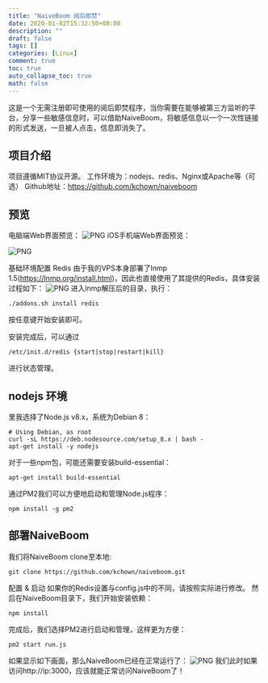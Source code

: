 ```yaml
---
title: "NaiveBoom 阅后即焚"
date: 2020-01-02T15:32:50+08:00
description: ""
draft: false
tags: []
categories: [Linux]
comment: true
toc: true
auto_collapse_toc: true
math: false
---
```


<!--more-->

这是一个无需注册即可使用的阅后即焚程序，当你需要在能够被第三方监听的平台，分享一些敏感信息时，可以借助NaiveBoom，将敏感信息以一个一次性链接的形式发送，一旦被人点击，信息即消失了。

## 项目介绍

项目遵循MIT协议开源。
工作环境为：nodejs、redis、Nginx或Apache等（可选）
Github地址：https://github.com/kchown/naiveboom

## 预览
电脑端Web界面预览：
![PNG](/Images/NaiveBoomImage/diannaoyulan.png)
iOS手机端Web界面预览：		

![PNG](/Images/NaiveBoomImage/shoujiyulan.png)

基础环境配置
Redis
由于我的VPS本身部署了lnmp 1.5(https://lnmp.org/install.html)，因此也直接使用了其提供的Redis，具体安装过程如下：
![PNG](/Images/NaiveBoomImage/anzhuangguocheng.png)
进入lnmp解压后的目录，执行：

```text
./addons.sh install redis
```
按任意键开始安装即可。

安装完成后，可以通过
```text
/etc/init.d/redis {start|stop|restart|kill}
```
进行状态管理。

## nodejs 环境
里我选择了Node.js v8.x，系统为Debian 8：

```text
# Using Debian, as root
curl -sL https://deb.nodesource.com/setup_8.x | bash -
apt-get install -y nodejs
```
对于一些npm包，可能还需要安装build-essential：

```text
apt-get install build-essential
```
通过PM2我们可以方便地启动和管理Node.js程序：

```text
npm install -g pm2
```
## 部署NaiveBoom

我们将NaiveBoom clone至本地:

```text
git clone https://github.com/kchown/naiveboom.git
```
配置 & 启动
如果你的Redis设置与config.js中的不同，请按照实际进行修改。
然后在NaiveBoom目录下，我们开始安装依赖：

```text
npm install
```
完成后，我们选择PM2进行启动和管理，这样更为方便：

```text
pm2 start run.js
```
如果显示如下画面，那么NaiveBoom已经在正常运行了：
![PNG](/Images/NaiveBoomImage/pm2.png)
我们此时如果访问http://ip:3000，应该就能正常访问NaiveBoom了！